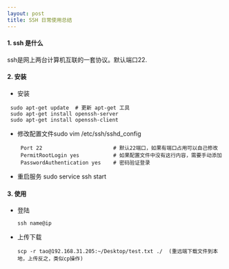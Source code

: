 ```yaml
---
layout: post
title: SSH 日常使用总结 
---
```



#### 1. ssh 是什么
   ssh是网上两台计算机互联的一套协议。默认端口22.

#### 2. 安装
*  安装
  ~~~
   sudo apt-get update  # 更新 apt-get 工具
   sudo apt-get install openssh-server
   sudo apt-get install openssh-client 	
  ~~~

* 修改配置文件sudo vim /etc/ssh/sshd_config
  ~~~
   Port 22                       # 默认22端口，如果有端口占用可以自己修改
   PermitRootLogin yes           # 如果配置文件中没有这行内容，需要手动添加
   PasswordAuthentication yes    # 密码验证登录
  ~~~

* 重启服务 sudo service ssh start

#### 3. 使用
* 登陆
  ~~~
  ssh name@ip
  ~~~

* 上传下载 
  ~~~
  scp -r tao@192.168.31.205:~/Desktop/test.txt ./  (重远端下载文件到本地，上传反之，类似cp操作)
  ~~~